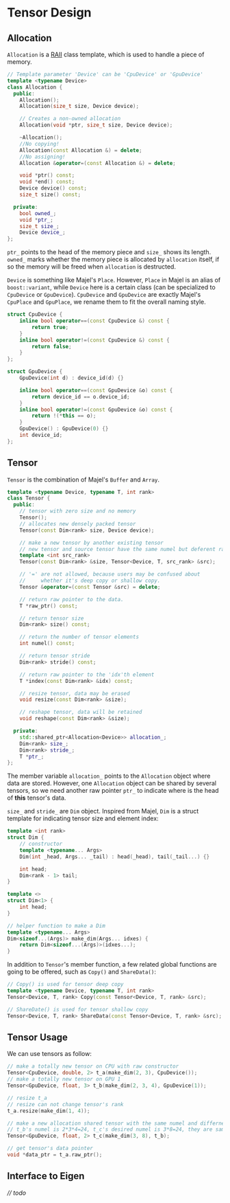 # Tensor Design


## Allocation

`Allocation` is a [RAII](http://en.cppreference.com/w/cpp/language/raii) class template, which is used to handle a piece of memory. 

```cpp
// Template parameter 'Device' can be 'CpuDevice' or 'GpuDevice'
template <typename Device>
class Allocation {
  public:
    Allocation();
    Allocation(size_t size, Device device);

    // Creates a non-owned allocation
    Allocation(void *ptr, size_t size, Device device);

    ~Allocation();
    //No copying!
    Allocation(const Allocation &) = delete;
    //No assigning!
    Allocation &operator=(const Allocation &) = delete;

    void *ptr() const;
    void *end() const;
    Device device() const;
    size_t size() const;

  private:
    bool owned_;
    void *ptr_;
    size_t size_;
    Device device_;
};

```

`ptr_` points to the head of the memory piece and `size_` shows its length. `owned_` marks whether the memory piece is allocated by `allocation` itself, if so the memory will be freed when `allocation` is destructed.

`Device` is something like Majel's `Place`. However, `Place` in Majel is an alias of `boost::variant`, while `Device` here is a certain class (can be specialized to `CpuDevice` or `GpuDevice`). `CpuDevice` and `GpuDevice` are exactly Majel's `CpuPlace` and `GpuPlace`, we rename them to fit the overall naming style.

```cpp
struct CpuDevice {
    inline bool operator==(const CpuDevice &) const {
        return true;
    }
    inline bool operator!=(const CpuDevice &) const {
        return false;
    }
};

struct GpuDevice {
    GpuDevice(int d) : device_id(d) {}

    inline bool operator==(const GpuDevice &o) const {
        return device_id == o.device_id;
    }
    inline bool operator!=(const GpuDevice &o) const {
        return !(*this == o);
    }
    GpuDevice() : GpuDevice(0) {}
    int device_id;
};
```

## Tensor

`Tensor` is the combination of Majel's `Buffer` and `Array`.

```cpp
template <typename Device, typename T, int rank>
class Tensor {
  public:
    // tensor with zero size and no memory
    Tensor();
    // allocates new densely packed tensor
    Tensor(const Dim<rank> size, Device device);

    // make a new tensor by another existing tensor
    // new tensor and source tensor have the same numel but deferent rank
    template <int src_rank>
    Tensor(const Dim<rank> &size, Tensor<Device, T, src_rank> &src);

    // '=' are not allowed, because users may be confused about
    //     whether it's deep copy or shallow copy.
    Tensor &operator=(const Tensor &src) = delete;

    // return raw pointer to the data.
    T *raw_ptr() const;

    // return tensor size
    Dim<rank> size() const;

    // return the number of tensor elements
    int numel() const;

    // return tensor stride
    Dim<rank> stride() const;

    // return raw pointer to the 'idx'th element
    T *index(const Dim<rank> &idx) const;

    // resize tensor, data may be erased
    void resize(const Dim<rank> &size);

    // reshape tensor, data will be retained
    void reshape(const Dim<rank> &size);

  private:
    std::shared_ptr<Allocation<Device>> allocation_;
    Dim<rank> size_;
    Dim<rank> stride_;
    T *ptr_;
};
```

The member variable `allocation_` points to the `Allocation` object where data are stored. However, one `Allocation` object can be shared by several tensors, so we need another raw pointer `ptr_` to indicate where is the head of **this** tensor's data. 

`size_` and `stride_` are `Dim` object. Inspired from Majel, `Dim` is a struct template for indicating tensor size and element index:

```cpp
template <int rank>
struct Dim {
    // constructor
    template <typename... Args>
    Dim(int _head, Args... _tail) : head(_head), tail(_tail...) {}

    int head;
    Dim<rank - 1> tail;
}

template <>
struct Dim<1> {
    int head;
}

// helper function to make a Dim
template <typename... Args>
Dim<sizeof...(Args)> make_dim(Args... idxes) {
    return Dim<sizeof...(Args)>(idxes...);
}
```

In addition to `Tensor`'s member function, a few related global functions are going to be offered, such as `Copy()` and `ShareData()`:

```cpp
// Copy() is used for tensor deep copy
template <typename Device, typename T, int rank>
Tensor<Device, T, rank> Copy(const Tensor<Device, T, rank> &src);

// ShareDate() is used for tensor shallow copy
Tensor<Device, T, rank> ShareData(const Tensor<Device, T, rank> &src);
```

## Tensor Usage

We can use tensors as follow:

```cpp
// make a totally new tensor on CPU with raw constructor
Tensor<CpuDevice, double, 2> t_a(make_dim(2, 3), CpuDevice());
// make a totally new tensor on GPU 1
Tensor<GpuDevice, float, 3> t_b(make_dim(2, 3, 4), GpuDevice(1));

// resize t_a
// resize can not change tensor's rank
t_a.resize(make_dim(1, 4));

// make a new allocation shared tensor with the same numel and differnet rank
// t_b's numel is 2*3*4=24, t_c's desired numel is 3*8=24, they are same so the construction is allowed.
Tensor<GpuDevice, float, 2> t_c(make_dim(3, 8), t_b);

// get tensor's data pointer
void *data_ptr = t_a.raw_ptr();
```

## Interface to Eigen

*// todo*
